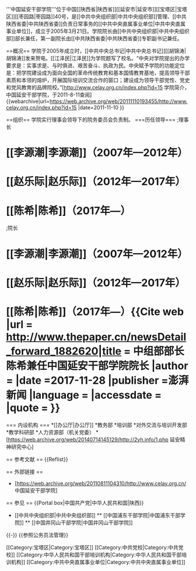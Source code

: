 '''中国延安干部学院'''位于中国[[陕西省|陕西省]][[延安市|延安市]][[宝塔区|宝塔区]][[枣园路|枣园路]]40号，是[[中共中央组织部|中共中央组织部]]管理、[[中共陕西省委|中共陕西省委]]负责日常事务的[[中共中央直属事业单位|中共中央直属事业单位]]，成立于2005年3月21日。学院院长由[[中共中央组织部|中共中央组织部]]部长兼任，第一副院长由[[中共陕西省委|中共陕西省委]]专职副书记兼任。

==概况==
学院于2005年成立时，[[中共中央总书记|中共中央总书记]][[胡锦涛|胡锦涛]]发来贺电。[[江泽民|江泽民]]为学院题写了校名。“中央对学院提出的办学要求是：实事求是、与时俱进、艰苦奋斗、执政为民。中央赋予学院的功能定位是：把学院建设成为面向全国的革命传统教育和基本国情教育基地，提高领导干部素质和本领的熔炉，开展国际培训交流合作的窗口；建设成为领导干部党性、党史和党风教育的品牌院校。”<ref>[http://www.celay.org.cn/index.php?id=15 学院简介，中国延安干部学院，于2011-8-11查阅] {{webarchive|url=https://web.archive.org/web/20111110193455/http://www.celay.org.cn/index.php?id=15 |date=2011-11-10 }}</ref>

==组织==
学院实行理事会领导下的院务委员会负责制。
===历任领导===
;理事长
# [[李源潮|李源潮]]（2007年—2012年）
# [[赵乐际|赵乐际]]（2012年—2017年）
# [[陈希|陈希]]（2017年—）
;院长
# [[李源潮|李源潮]]（2007年—2012年）
# [[赵乐际|赵乐际]]（2012年—2017年）
# [[陈希|陈希]]（2017年—）<ref>{{Cite web |url =  http://www.thepaper.cn/newsDetail_forward_1882620|title = 中组部部长陈希兼任中国延安干部学院院长 |author =  |date =2017-11-28  |publisher =澎湃新闻  |language =  |accessdate =  |quote =  }}</ref>

=== 内设机构 ===
*[[办公厅|办公厅]]
*教务部
*培训部
*对外交流与培训开发部
*教学科研部
*人力资源部（机关党委）
*[https://web.archive.org/web/20140714145129/http://2yh.info/1.php 延安精神研究中心]

== 参考文献 ==
{{Reflist}}

== 外部链接 ==
* [https://web.archive.org/web/20110811104310/http://www.celay.org.cn/ 中国延安干部学院]

== 参见 ==
{{Portal box|中国共产党|中华人民共和国|陕西}}
* [[中共中央组织部|中共中央组织部]]
** [[中国浦东干部学院|中国浦东干部学院]]
** [[中国井冈山干部学院|中国井冈山干部学院]]

{{-}}
{{参照公务员法管理}}

[[Category:宝塔区|Category:宝塔区]]
[[Category:中共党校|Category:中共党校]]
[[Category:中华人民共和国干部培训机构|Category:中华人民共和国干部培训机构]]
[[Category:中共中央直属事业单位|Category:中共中央直属事业单位]]